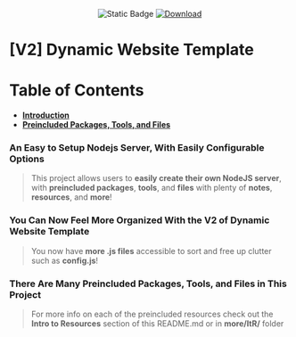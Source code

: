 <p align="center">  
  <img src="https://img.shields.io/badge/Latest_Version-1.0.0-884dff?labelColor=2a2a2a" alt="Static Badge"> 
  <a href="https://gvnx.is-a-good.dev/DWT">  
    <img src="https://img.shields.io/badge/Download_Latest_Version-%E2%96%BC-884dff?labelColor=2a2a2a" alt="Download"> 
  </a> 
</p>

# [**V2**] Dynamic Website Template

# Table of Contents
* [**Introduction**](#intro)
* [**Preincluded Packages, Tools, and Files**](#preincluded)



<span id="intro"></span>

### An Easy to Setup Nodejs Server, With Easily Configurable Options
> This project allows users to **easily create their own NodeJS server**, with **preincluded packages**, **tools**, and **files** with plenty of **notes**, **resources**, and **more**!

### You Can Now Feel More Organized With the V2 of Dynamic Website Template
> You now have **more .js files** accessible to sort and free up clutter such as **config.js**!



<span id="preincluded"></span>

### There Are Many Preincluded Packages, Tools, and Files in This Project
> For more info on each of the preincluded resources check out the **Intro to Resources** section of this README.md or in **more/ItR/** folder